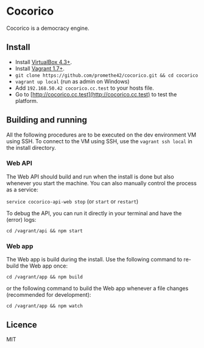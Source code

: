 # Cocorico

Cocorico is a democracy engine.

## Install

* Install [VirtualBox 4.3+](https://www.virtualbox.org/wiki/Downloads).
* Install [Vagrant 1.7+](https://docs.vagrantup.com/v2/installation/).
* `git clone https://github.com/promethe42/cocorico.git && cd cocorico`
* `vagrant up local` (run as admin on Windows)
* Add `192.168.50.42 cocorico.cc.test` to your hosts file.
* Go to [http://cocorico.cc.test](http://cocorico.cc.test) to test the platform.

## Building and running

All the following procedures are to be executed on the dev environment VM using SSH. To connect to the VM using SSH, use the `vagrant ssh local` in the install directory.

### Web API

The Web API should build and run when the install is done but also whenever you start the machine. You can also manually control the process as a service:

`service cocorico-api-web stop` (or `start` or `restart`)

To debug the API, you can run it directly in your terminal and have the (error) logs:

`cd /vagrant/api && npm start`

### Web app

The Web app is build during the install. Use the following command to re-build the Web app once:

`cd /vagrant/app && npm build`

or the following command to build the Web app whenever a file changes (recommended for development):

`cd /vagrant/app && npm watch`

## Licence

MIT
